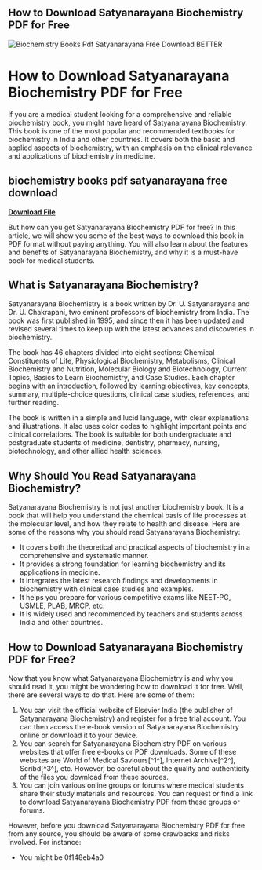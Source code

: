 ## How to Download Satyanarayana Biochemistry PDF for Free

 
![Biochemistry Books Pdf Satyanarayana Free Download BETTER](https://encrypted-tbn1.gstatic.com/images?q=tbn:ANd9GcTcJ299NRB1HFIuOVxFI9BLUBaiZ66do57y_yMHglP7slT29jkZjwfYrUI)

 
# How to Download Satyanarayana Biochemistry PDF for Free
 
If you are a medical student looking for a comprehensive and reliable biochemistry book, you might have heard of Satyanarayana Biochemistry. This book is one of the most popular and recommended textbooks for biochemistry in India and other countries. It covers both the basic and applied aspects of biochemistry, with an emphasis on the clinical relevance and applications of biochemistry in medicine.
 
## biochemistry books pdf satyanarayana free download


[**Download File**](https://www.google.com/url?q=https%3A%2F%2Furlin.us%2F2tKzw7&sa=D&sntz=1&usg=AOvVaw0ueqXeXx3_Dk1tuxqscK7F)

 
But how can you get Satyanarayana Biochemistry PDF for free? In this article, we will show you some of the best ways to download this book in PDF format without paying anything. You will also learn about the features and benefits of Satyanarayana Biochemistry, and why it is a must-have book for medical students.
 
## What is Satyanarayana Biochemistry?
 
Satyanarayana Biochemistry is a book written by Dr. U. Satyanarayana and Dr. U. Chakrapani, two eminent professors of biochemistry from India. The book was first published in 1995, and since then it has been updated and revised several times to keep up with the latest advances and discoveries in biochemistry.
 
The book has 46 chapters divided into eight sections: Chemical Constituents of Life, Physiological Biochemistry, Metabolisms, Clinical Biochemistry and Nutrition, Molecular Biology and Biotechnology, Current Topics, Basics to Learn Biochemistry, and Case Studies. Each chapter begins with an introduction, followed by learning objectives, key concepts, summary, multiple-choice questions, clinical case studies, references, and further reading.
 
The book is written in a simple and lucid language, with clear explanations and illustrations. It also uses color codes to highlight important points and clinical correlations. The book is suitable for both undergraduate and postgraduate students of medicine, dentistry, pharmacy, nursing, biotechnology, and other allied health sciences.
 
## Why Should You Read Satyanarayana Biochemistry?
 
Satyanarayana Biochemistry is not just another biochemistry book. It is a book that will help you understand the chemical basis of life processes at the molecular level, and how they relate to health and disease. Here are some of the reasons why you should read Satyanarayana Biochemistry:
 
- It covers both the theoretical and practical aspects of biochemistry in a comprehensive and systematic manner.
- It provides a strong foundation for learning biochemistry and its applications in medicine.
- It integrates the latest research findings and developments in biochemistry with clinical case studies and examples.
- It helps you prepare for various competitive exams like NEET-PG, USMLE, PLAB, MRCP, etc.
- It is widely used and recommended by teachers and students across India and other countries.

## How to Download Satyanarayana Biochemistry PDF for Free?
 
Now that you know what Satyanarayana Biochemistry is and why you should read it, you might be wondering how to download it for free. Well, there are several ways to do that. Here are some of them:

1. You can visit the official website of Elsevier India (the publisher of Satyanarayana Biochemistry) and register for a free trial account. You can then access the e-book version of Satyanarayana Biochemistry online or download it to your device.
2. You can search for Satyanarayana Biochemistry PDF on various websites that offer free e-books or PDF downloads. Some of these websites are World of Medical Saviours[^1^], Internet Archive[^2^], Scribd[^3^], etc. However, be careful about the quality and authenticity of the files you download from these sources.
3. You can join various online groups or forums where medical students share their study materials and resources. You can request or find a link to download Satyanarayana Biochemistry PDF from these groups or forums.

However, before you download Satyanarayana Biochemistry PDF for free from any source, you should be aware of some drawbacks and risks involved. For instance:

- You might be 0f148eb4a0

